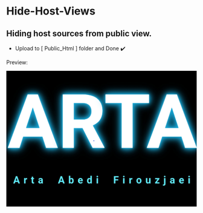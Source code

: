 # Hide-Host-Views

## Hiding host sources from public view.

* Upload to [ Public_Html ] folder and Done ✔️

Preview:

<img src="Img/img.png"/>

